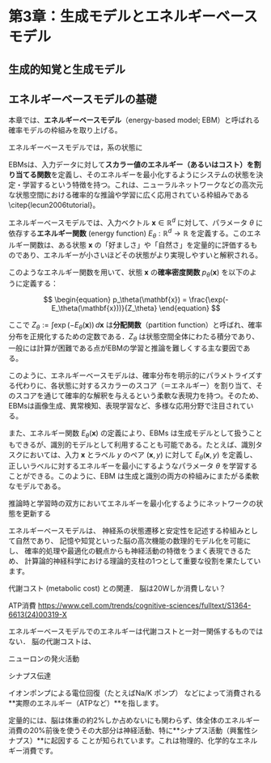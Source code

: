 # 第3章：生成モデルとエネルギーベースモデル
## 生成的知覚と生成モデル

## エネルギーベースモデルの基礎
本章では、**エネルギーベースモデル**（energy-based model; EBM）と呼ばれる確率モデルの枠組みを取り上げる。

エネルギーベースモデルでは，系の状態に

EBMsは、入力データに対して**スカラー値のエネルギー（あるいはコスト）を割り当てる関数**を定義し、そのエネルギーを最小化するようにシステムの状態を決定・学習するという特徴を持つ。これは、ニューラルネットワークなどの高次元な状態空間における確率的な推論や学習に広く応用されている枠組みである \citep{lecun2006tutorial}。

エネルギーベースモデルでは、入力ベクトル $\mathbf{x} \in \mathbb{R}^d$ に対して、パラメータ $\theta$ に依存する**エネルギー関数** (energy function) $E_\theta : \mathbb{R}^d \to \mathbb{R}$ を定義する。このエネルギー関数は、ある状態 $\mathbf{x}$ の「好ましさ」や「自然さ」を定量的に評価するものであり、エネルギーが小さいほどその状態がより実現しやすいと解釈される。

このようなエネルギー関数を用いて、状態 $\mathbf{x}$ の**確率密度関数** $p_\theta(\mathbf{x})$ を以下のように定義する：

$$
\begin{equation}
p_\theta(\mathbf{x}) = \frac{\exp(-E_\theta(\mathbf{x}))}{Z_\theta}
\end{equation}
$$

ここで $Z_\theta:=\int \exp(-E_\theta(\mathbf{x})) \, d\mathbf{x}$ は**分配関数**（partition function）と呼ばれ、確率分布を正規化するための定数である．$Z_\theta$ は状態空間全体にわたる積分であり、一般には計算が困難である点がEBMの学習と推論を難しくする主な要因である。

このように、エネルギーベースモデルは、確率分布を明示的にパラメトライズする代わりに、各状態に対するスカラーのスコア（＝エネルギー）を割り当て、そのスコアを通じて確率的な解釈を与えるという柔軟な表現力を持つ。そのため、EBMsは画像生成、異常検知、表現学習など、多様な応用分野で注目されている。

また、エネルギー関数 $E_\theta(\mathbf{x})$ の定義により、EBMs は生成モデルとして扱うこともできるが、識別的モデルとして利用することも可能である。たとえば、識別タスクにおいては、入力 $\mathbf{x}$ とラベル $y$ のペア $(\mathbf{x}, y)$ に対して $E_\theta(\mathbf{x}, y)$ を定義し、正しいラベルに対するエネルギーを最小にするようなパラメータ $\theta$ を学習することができる。このように、EBM は生成と識別の両方の枠組みにまたがる柔軟なモデルである。

推論時と学習時の双方においてエネルギーを最小化するようにネットワークの状態を更新する

エネルギーベースモデルは、
神経系の状態遷移と安定性を記述する枠組みとして自然であり、
記憶や知覚といった脳の高次機能の数理的モデル化を可能にし、
確率的処理や最適化の観点からも神経活動の特徴をうまく表現できるため、
計算論的神経科学における理論的支柱の1つとして重要な役割を果たしています。

代謝コスト (metabolic cost) との関連．
脳は20Wしか消費しない？

ATP消費
https://www.cell.com/trends/cognitive-sciences/fulltext/S1364-6613(24)00319-X

エネルギーベースモデルでのエネルギーは代謝コストと一対一関係するものではない．
脳の代謝コストは、

ニューロンの発火活動

シナプス伝達

イオンポンプによる電位回復（たとえばNa/K ポンプ） などによって消費される**実際のエネルギー（ATPなど）**を指します。

定量的には、脳は体重の約2%しか占めないにも関わらず、体全体のエネルギー消費の20%前後を使うその大部分は神経活動、特に**シナプス活動（興奮性シナプス）**に起因する
ことが知られています。これは物理的、化学的なエネルギー消費です。